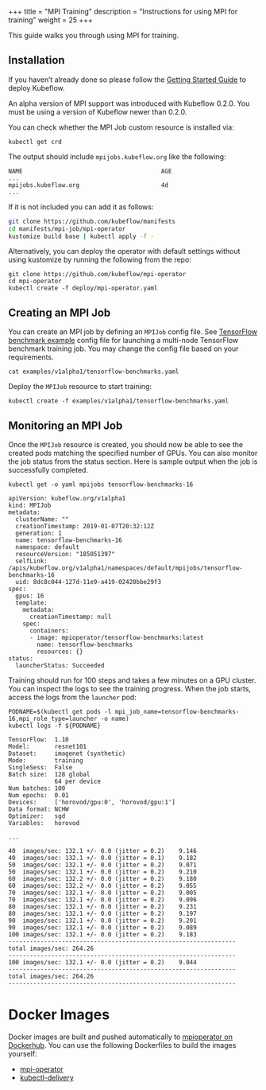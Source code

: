 +++
title = "MPI Training"
description = "Instructions for using MPI for training"
weight = 25
+++

This guide walks you through using MPI for training.

## Installation

If you haven’t already done so please follow the [Getting Started Guide](https://www.kubeflow.org/docs/started/getting-started/) to deploy Kubeflow.

An alpha version of MPI support was introduced with Kubeflow 0.2.0. You must be using a version of Kubeflow newer than 0.2.0.

You can check whether the MPI Job custom resource is installed via:

```
kubectl get crd
```

The output should include `mpijobs.kubeflow.org` like the following:

```
NAME                                       AGE
...
mpijobs.kubeflow.org                       4d
...
```

If it is not included you can add it as follows:

```bash
git clone https://github.com/kubeflow/manifests
cd manifests/mpi-job/mpi-operator
kustomize build base | kubectl apply -f -
```

Alternatively, you can deploy the operator with default settings without using kustomize by running the following from the repo:

```shell
git clone https://github.com/kubeflow/mpi-operator
cd mpi-operator
kubectl create -f deploy/mpi-operator.yaml
```

## Creating an MPI Job

You can create an MPI job by defining an `MPIJob` config file. See [TensorFlow benchmark example](https://github.com/kubeflow/mpi-operator/blob/master/examples/v1alpha1/tensorflow-benchmarks.yaml) config file for launching a multi-node TensorFlow benchmark training job. You may change the config file based on your requirements.

```
cat examples/v1alpha1/tensorflow-benchmarks.yaml
```
Deploy the `MPIJob` resource to start training:

```
kubectl create -f examples/v1alpha1/tensorflow-benchmarks.yaml
```

## Monitoring an MPI Job

Once the `MPIJob` resource is created, you should now be able to see the created pods matching the specified number of GPUs. You can also monitor the job status from the status section. Here is sample output when the job is successfully completed.

```
kubectl get -o yaml mpijobs tensorflow-benchmarks-16
```

```
apiVersion: kubeflow.org/v1alpha1
kind: MPIJob
metadata:
  clusterName: ""
  creationTimestamp: 2019-01-07T20:32:12Z
  generation: 1
  name: tensorflow-benchmarks-16
  namespace: default
  resourceVersion: "185051397"
  selfLink: /apis/kubeflow.org/v1alpha1/namespaces/default/mpijobs/tensorflow-benchmarks-16
  uid: 8dc8c044-127d-11e9-a419-02420bbe29f3
spec:
  gpus: 16
  template:
    metadata:
      creationTimestamp: null
    spec:
      containers:
      - image: mpioperator/tensorflow-benchmarks:latest
        name: tensorflow-benchmarks
        resources: {}
status:
  launcherStatus: Succeeded
```


Training should run for 100 steps and takes a few minutes on a GPU cluster. You can inspect the logs to see the training progress. When the job starts, access the logs from the `launcher` pod:

```
PODNAME=$(kubectl get pods -l mpi_job_name=tensorflow-benchmarks-16,mpi_role_type=launcher -o name)
kubectl logs -f ${PODNAME}
```

```
TensorFlow:  1.10
Model:       resnet101
Dataset:     imagenet (synthetic)
Mode:        training
SingleSess:  False
Batch size:  128 global
             64 per device
Num batches: 100
Num epochs:  0.01
Devices:     ['horovod/gpu:0', 'horovod/gpu:1']
Data format: NCHW
Optimizer:   sgd
Variables:   horovod

...

40	images/sec: 132.1 +/- 0.0 (jitter = 0.2)	9.146
40	images/sec: 132.1 +/- 0.0 (jitter = 0.1)	9.182
50	images/sec: 132.1 +/- 0.0 (jitter = 0.2)	9.071
50	images/sec: 132.1 +/- 0.0 (jitter = 0.2)	9.210
60	images/sec: 132.2 +/- 0.0 (jitter = 0.2)	9.180
60	images/sec: 132.2 +/- 0.0 (jitter = 0.2)	9.055
70	images/sec: 132.1 +/- 0.0 (jitter = 0.2)	9.005
70	images/sec: 132.1 +/- 0.0 (jitter = 0.2)	9.096
80	images/sec: 132.1 +/- 0.0 (jitter = 0.2)	9.231
80	images/sec: 132.1 +/- 0.0 (jitter = 0.2)	9.197
90	images/sec: 132.1 +/- 0.0 (jitter = 0.2)	9.201
90	images/sec: 132.1 +/- 0.0 (jitter = 0.2)	9.089
100	images/sec: 132.1 +/- 0.0 (jitter = 0.2)	9.183
----------------------------------------------------------------
total images/sec: 264.26
----------------------------------------------------------------
100	images/sec: 132.1 +/- 0.0 (jitter = 0.2)	9.044
----------------------------------------------------------------
total images/sec: 264.26
----------------------------------------------------------------
```

# Docker Images

Docker images are built and pushed automatically to [mpioperator on Dockerhub](https://hub.docker.com/u/mpioperator). You can use the following Dockerfiles to build the images yourself:

* [mpi-operator](https://github.com/kubeflow/mpi-operator/blob/master/Dockerfile)
* [kubectl-delivery](https://github.com/kubeflow/mpi-operator/blob/master/cmd/kubectl-delivery/Dockerfile)

